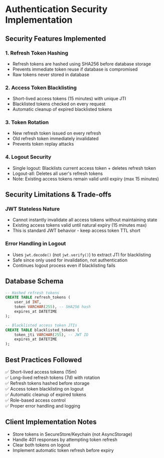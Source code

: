 # Authentication Security Implementation

## Security Features Implemented

### 1. **Refresh Token Hashing**
- Refresh tokens are hashed using SHA256 before database storage
- Prevents immediate token reuse if database is compromised
- Raw tokens never stored in database

### 2. **Access Token Blacklisting**
- Short-lived access tokens (15 minutes) with unique JTI
- Blacklisted tokens checked on every request
- Automatic cleanup of expired blacklisted tokens

### 3. **Token Rotation**
- New refresh token issued on every refresh
- Old refresh token immediately invalidated
- Prevents token replay attacks

### 4. **Logout Security**
- Single logout: Blacklists current access token + deletes refresh token
- Logout-all: Deletes all user's refresh tokens
- Note: Existing access tokens remain valid until expiry (max 15 minutes)

## Security Limitations & Trade-offs

### JWT Stateless Nature
- Cannot instantly invalidate all access tokens without maintaining state
- Existing access tokens valid until natural expiry (15 minutes max)
- This is standard JWT behavior - keep access token TTL short

### Error Handling in Logout
- Uses `jwt.decode()` (not `jwt.verify()`) to extract JTI for blacklisting
- Safe since only used for invalidation, not authentication
- Continues logout process even if blacklisting fails

## Database Schema

```sql
-- Hashed refresh tokens
CREATE TABLE refresh_tokens (
    user_id INT,
    token VARCHAR(255), -- SHA256 hash
    expires_at DATETIME
);

-- Blacklisted access token JTIs
CREATE TABLE blacklisted_tokens (
    token_jti VARCHAR(255), -- JWT ID
    expires_at DATETIME
);
```

## Best Practices Followed

✅ Short-lived access tokens (15m)  
✅ Long-lived refresh tokens (7d) with rotation  
✅ Refresh tokens hashed before storage  
✅ Access token blacklisting on logout  
✅ Automatic cleanup of expired tokens  
✅ Role-based access control  
✅ Proper error handling and logging  

## Client Implementation Notes

- Store tokens in SecureStore/Keychain (not AsyncStorage)
- Handle 401 responses by attempting token refresh
- Clear both tokens on logout
- Implement automatic token refresh before expiry